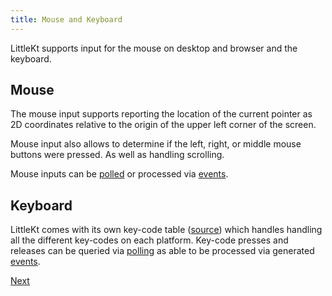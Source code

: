 ```yaml
---
title: Mouse and Keyboard
---
```


LittleKt supports input for the mouse on desktop and browser and the keyboard.

## Mouse

The mouse input supports reporting the location of the current pointer as 2D coordinates relative to the origin of the upper left corner of the screen.

Mouse input also allows to determine if the left, right, or middle mouse buttons were pressed. As well as handling scrolling.

Mouse inputs can be [polled](/wiki/input/types/polling) or processed via [events](/wiki/input/types/event-based).

## Keyboard

LittleKt comes with its own key-code table ([source](https://github.com/littlektframework/littlekt/blob/a97f8a04857006d2b74216c138c4b31156ea8433/core/src/commonMain/kotlin/com/lehaine/littlekt/input/Input.kt#L14)) which handles handling all the different key-codes on each platform. Key-code presses and releases can be queried via [polling](/wiki/input/types/polling) as able to be processed via generated [events](/wiki/input/types/event-based).

[Next](/wiki/input/gamepads)
